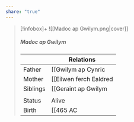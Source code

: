 ```yaml
---
share: "true"
---
```

> [!infobox]+
> ![[Madoc ap Gwilym.png|cover]]
> ##### Madoc ap Gwilym
> || Relations   |
> | ---- | ---- |
> | Father | [[Gwilym ap Cynric|Gwilym ap Cynric]] |
> | Mother | [[Eilwen ferch Ealdred|Eilwen ferch Ealdred]] |
> | Siblings | [[Geraint ap Gwilym|Geraint ap Gwilym]], [[Maelona ferch Eilwen|Maelona ferch Eilwen]] |
> | | |
> | Status | Alive |
> | Birth |  [[465 AC|465 AC]]


